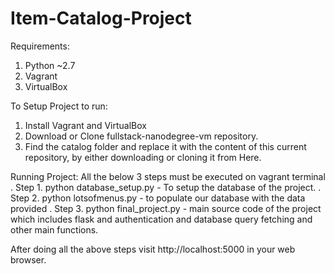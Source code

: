 # Item-Catalog-Project

Requirements:
1. Python ~2.7
2. Vagrant
3. VirtualBox

To Setup Project to run:
1. Install Vagrant and VirtualBox
2. Download or Clone fullstack-nanodegree-vm repository.
3. Find the catalog folder and replace it with the content of this current repository, by either downloading or cloning it from Here.

Running Project: All the below 3 steps must be executed on vagrant terminal
. Step 1. python database_setup.py - To setup the database of the project.
. Step 2. python lotsofmenus.py - to populate our database with the data provided
. Step 3. python final_project.py - main source code of the project which includes flask and authentication and database query fetching
and other main functions.

After doing all the above steps visit http://localhost:5000 in your web browser.
